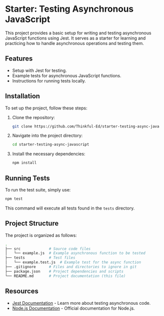 # Starter: Testing Asynchronous JavaScript

This project provides a basic setup for writing and testing asynchronous JavaScript functions using Jest. It serves as a starter for learning and practicing how to handle asynchronous operations and testing them.

## Features

- Setup with Jest for testing.
- Example tests for asynchronous JavaScript functions.
- Instructions for running tests locally.

## Installation

To set up the project, follow these steps:

1. Clone the repository:

   ```bash
   git clone https://github.com/Thinkful-Ed/starter-testing-async-javascript.git
   ```

2. Navigate into the project directory:

   ```bash
   cd starter-testing-async-javascript
   ```

3. Install the necessary dependencies:

   ```bash
   npm install
   ```

## Running Tests

To run the test suite, simply use:

```bash
npm test
```

This command will execute all tests found in the `tests` directory.

## Project Structure

The project is organized as follows:

```bash
.
├── src             # Source code files
│   └── example.js  # Example asynchronous function to be tested
├── tests           # Test files
│   └── example.test.js  # Example test for the async function
├── .gitignore      # Files and directories to ignore in git
├── package.json    # Project dependencies and scripts
└── README.md       # Project documentation (this file)
```

## Resources

- [Jest Documentation](https://jestjs.io/docs/en/asynchronous) - Learn more about testing asynchronous code.
- [Node.js Documentation](https://nodejs.org/en/docs/) - Official documentation for Node.js.

